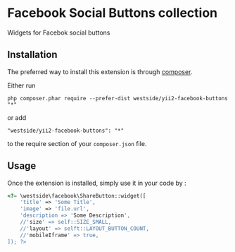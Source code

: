 Facebook Social Buttons collection
==================================
Widgets for Facebok social buttons

Installation
------------

The preferred way to install this extension is through [composer](http://getcomposer.org/download/).

Either run

```
php composer.phar require --prefer-dist westside/yii2-facebook-buttons "*"
```

or add

```
"westside/yii2-facebook-buttons": "*"
```

to the require section of your `composer.json` file.


Usage
-----

Once the extension is installed, simply use it in your code by  :

```php
<?= \westside\facebook\ShareButton::widget([
    'title' => 'Some Title',
    'image' => 'file.url',
    'description => 'Some Description',
    //'size' => self::SIZE_SMALL,
    //'layout' => selft::LAYOUT_BUTTON_COUNT,
    //'mobileIframe' => true,
]); ?>
```